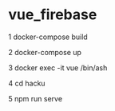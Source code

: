 # vue_firebase

1 docker-compose build 

2 docker-compose up

3 docker exec -it vue /bin/ash

4 cd hacku

5 npm run serve
